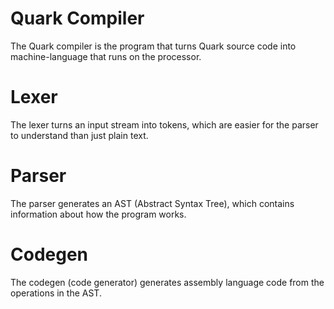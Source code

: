 # Quark Compiler
The Quark compiler is the program that turns Quark source code into machine-language that runs on the processor.

# Lexer
The lexer turns an input stream into tokens, which are easier for the parser to understand than just plain text.

# Parser
The parser generates an AST (Abstract Syntax Tree), which contains information about how the program works.

# Codegen
The codegen (code generator) generates assembly language code from the operations in the AST.

